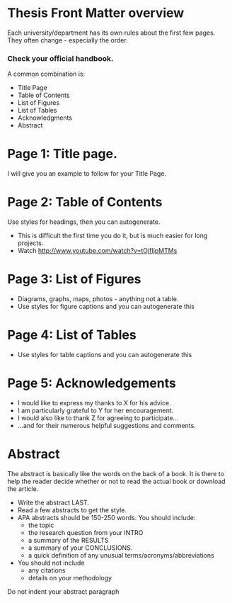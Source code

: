 # Thesis Front Matter overview
Each university/department has its own rules about the first few pages. They often change - especially the order.
### Check your official handbook.
A common combination is:
* Title Page
* Table of Contents
* List of Figures
* List of Tables
* Acknowledgments
* Abstract

# Page 1: Title page.
I will give you an example to follow for your Title Page.

# Page 2: Table of Contents
Use styles for headings, then you can autogenerate.
* This is difficult the first time you do it, but is much easier for long projects.
* Watch http://www.youtube.com/watch?v=tOjfIjpMTMs

# Page 3: List of Figures
* Diagrams, graphs, maps, photos - anything not a table.
* Use styles for figure captions and you can autogenerate this

# Page 4: List of Tables
* Use styles for table captions and you can autogenerate this

# Page 5: Acknowledgements
* I would like to express my thanks to X for his advice.
* I am particularly grateful to Y for her encouragement.
* I would also like to thank Z for agreeing to participate...
* ...and for their numerous helpful suggestions and comments.  

# Abstract
The abstract is basically like the words on the back of a book. It is there to help the reader decide whether or not to read the actual book or download the article.
* Write the abstract LAST.
* Read a few abstracts to get the style.
* APA abstracts should be 150-250 words. You should include:
    * the topic
    * the research question from your INTRO
    * a summary of the RESULTS
    * a summary of your CONCLUSIONS.
    * a quick definition of any unusual terms/acronyms/abbreviations
* You should not include
    * any citations
    * details on your methodology

Do not indent your abstract paragraph
